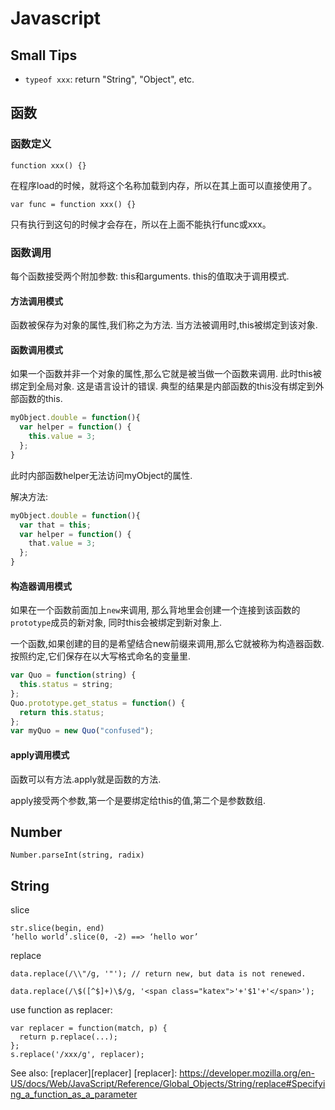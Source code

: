 # Javascript

## Small Tips

* `typeof xxx`: return "String", "Object", etc.


## 函数

### 函数定义

```
function xxx() {}
```

在程序load的时候，就将这个名称加载到内存，所以在其上面可以直接使用了。

```
var func = function xxx() {}
```

只有执行到这句的时候才会存在，所以在上面不能执行func或xxx。


### 函数调用

每个函数接受两个附加参数: this和arguments.
this的值取决于调用模式.

#### 方法调用模式

函数被保存为对象的属性,我们称之为方法.
当方法被调用时,this被绑定到该对象.

#### 函数调用模式

如果一个函数并非一个对象的属性,那么它就是被当做一个函数来调用.
此时this被绑定到全局对象.
这是语言设计的错误.
典型的结果是内部函数的this没有绑定到外部函数的this.

```js
myObject.double = function(){
  var helper = function() {
    this.value = 3;
  };
}
```

此时内部函数helper无法访问myObject的属性.

解决方法:

```js
myObject.double = function(){
  var that = this;
  var helper = function() {
    that.value = 3;
  };
}
```

#### 构造器调用模式

如果在一个函数前面加上`new`来调用,
那么背地里会创建一个连接到该函数的`prototype`成员的新对象,
同时this会被绑定到新对象上.

一个函数,如果创建的目的是希望结合new前缀来调用,那么它就被称为构造器函数.
按照约定,它们保存在以大写格式命名的变量里.

```js
var Quo = function(string) {
  this.status = string;
};
Quo.prototype.get_status = function() {
  return this.status;
};
var myQuo = new Quo("confused");
```

#### apply调用模式

函数可以有方法.apply就是函数的方法.

apply接受两个参数,第一个是要绑定给this的值,第二个是参数数组.

## Number

```
Number.parseInt(string, radix)
```

## String

slice

```
str.slice(begin, end)
‘hello world’.slice(0, -2) ==> ‘hello wor’
```

replace

```
data.replace(/\\"/g, '"'); // return new, but data is not renewed.
```

```
data.replace(/\$([^$]+)\$/g, '<span class="katex">'+'$1'+'</span>');
```

use function as replacer:

```
var replacer = function(match, p) {
  return p.replace(...);
};
s.replace('/xxx/g', replacer);
```

See also: [replacer][replacer]
[replacer]: https://developer.mozilla.org/en-US/docs/Web/JavaScript/Reference/Global_Objects/String/replace#Specifying_a_function_as_a_parameter
